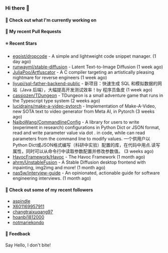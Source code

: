 ### Hi there 👋

#### 👷 Check out what I'm currently working on

#### 🔨 My recent Pull Requests


#### ⭐ Recent Stars

- [egoist/dropcode](https://github.com/egoist/dropcode) - A simple and lightweight code snippet manager. (1 day ago)
- [runwayml/stable-diffusion](https://github.com/runwayml/stable-diffusion) - Latent Text-to-Image Diffusion (1 week ago)
- [JuliaPoo/Artfuscator](https://github.com/JuliaPoo/Artfuscator) - A C compiler targeting an artistically pleasing nightmare for reverse engineers (1 week ago)
- [liyupi/sql-father-backend-public](https://github.com/liyupi/sql-father-backend-public) - 新项目：快速生成 SQL 和模拟数据的网站（Java 后端），大幅提高开发测试效率！by 程序员鱼皮 (1 week ago)
- [cassiozen/TDungeon](https://github.com/cassiozen/TDungeon) - TDungeon is a small adventure game that runs in the Typescript type system (2 weeks ago)
- [lucidrains/make-a-video-pytorch](https://github.com/lucidrains/make-a-video-pytorch) - Implementation of Make-A-Video, new SOTA text to video generator from Meta AI, in Pytorch (3 weeks ago)
- [NaiboWang/CommandlineConfig](https://github.com/NaiboWang/CommandlineConfig) - A library for users to write (experiment in research) configurations in Python Dict or JSON format, read and write parameter value via dot . in code, while can read parameters from the command line to modify values. 一个供用户以Python Dict或JSON格式编写（科研中实验）配置的库，在代码中用点.读写属性，同时可以从命令行中读取参数配置并修改参数值。 (3 weeks ago)
- [HavocFramework/Havoc](https://github.com/HavocFramework/Havoc) - The Havoc Framework (1 month ago)
- [ahrm/UnstableFusion](https://github.com/ahrm/UnstableFusion) - A Stable Diffusion desktop frontend with inpainting, img2img and more! (1 month ago)
- [nas5w/interview-guide](https://github.com/nas5w/interview-guide) - An opinionated, actionable guide for software engineering interviews. (1 month ago)

#### 👯 Check out some of my recent followers

- [aspindle](https://github.com/aspindle)
- [X601169957911](https://github.com/X601169957911)
- [changtraixuqang97](https://github.com/changtraixuqang97)
- [hoanbi1812000](https://github.com/hoanbi1812000)
- [notmariekondo](https://github.com/notmariekondo)

#### 💬 Feedback

Say Hello, I don't bite!